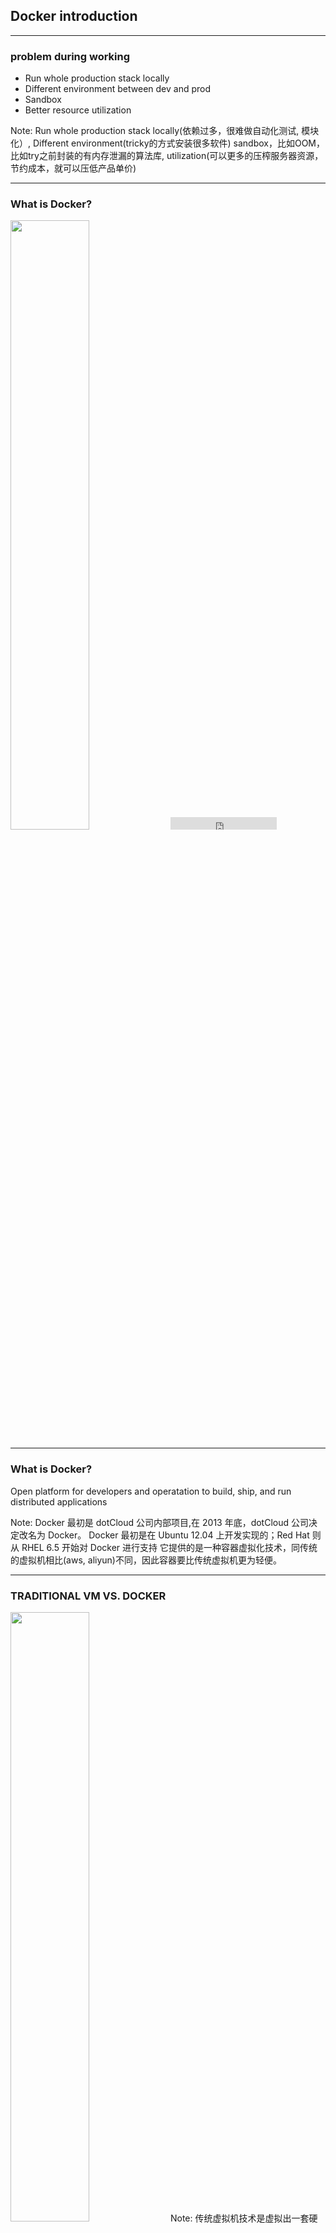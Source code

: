 ## Docker introduction


---

### problem during working

* Run whole production stack locally
* Different environment between dev and prod
* Sandbox
* Better resource utilization


Note:
Run whole production stack locally(依赖过多，很难做自动化测试, 模块化）, Different environment(tricky的方式安装很多软件)
sandbox，比如OOM，比如try之前封装的有内存泄漏的算法库, utilization(可以更多的压榨服务器资源，节约成本，就可以压低产品单价)

---

### What is Docker?

<img src="./assets/img/what_is_docker.png" width="50%">
<iframe src="https://ghbtns.com/github-btn.html?user=docker&repo=docker&type=star&count=true" frameborder="0" scrolling="0" width="170px" height="20px"></iframe>

----

### What is Docker?
Open platform for developers and operatation to build, ship, and run distributed applications

Note:
Docker 最初是 dotCloud 公司内部项目,在 2013 年底，dotCloud 公司决定改名为 Docker。
Docker 最初是在 Ubuntu 12.04 上开发实现的；Red Hat 则从 RHEL 6.5 开始对 Docker 进行支持
它提供的是一种容器虚拟化技术，同传统的虚拟机相比(aws, aliyun)不同，因此容器要比传统虚拟机更为轻便。


----

### TRADITIONAL VM VS. DOCKER
<img src="./assets/img/docker_vm.png" width="50%">
Note:
传统虚拟机技术是虚拟出一套硬件后，在其上运行一个完整操作系统，在该系统上再运行所需应用进程；而容器内的应用进程直接运行于宿主的内核，容器内没有自己的内核，而且也没有进行硬件虚拟。


----

<img src="./assets/img/architecture.svg" width="100%">

Note:
镜像（Image）和容器（Container）的关系，就像是面向对象程序设计中的类和实例一样，镜像是静态的定义，容器是镜像运行时的实体。容器可以被创建、启动、停止、删除、暂停等。

registry就是存储docker镜像的仓库，docker官方提供公有云服务，名字是docker hub，从名字就可以听出来，类似github的，其实docker的命令行操作也和git很像。有git使用经验的人很快就可以上手docker操作。当时docker hub毕竟是公有云服务，不管是速度还是安全性都不太适合企业来使用，所以我们搭建了自己的private docker registry

docker daemon现在可以运行在 linux，windows和macos上。特别值得一提的是在macos上，安装十分简单, 大家都可以玩玩。

----

### how to achieve it?

* CGroup
* Namespace
* UnionFS

Note:
很多人都觉得Docker是个新技术，其实不然，Docker除了其编程语言用go比较新外，其实它还真不是个新东西，也就是个新瓶装旧酒的东西
Control Group是Linux内核的一个功能，用来限制，控制与分离一个进程组群的资源（如CPU、内存、磁盘输入输出等）。这个项目最早是由Google的工程师在2006年发起
Namespace是Linux提供的一种内核级别环境隔离的方法。每个容器都有自己单独的命名空间，运行在其中的应用都像是在独立的操作系统中运行一样。命名空间保证了容器之间彼此互不影响。
不知道你是否还记得很早以前的Unix有一个叫chroot的系统调用（通过修改根目录把用户jail到一个特定目录下），chroot提供了一种简单的隔离模式：chroot内部的文件系统无法访问外部的内容。Linux Namespace在此基础上，提供了对UTS、IPC、mount、PID、network、User等的隔离机制。
UnionFS支持对文件系统的修改作为一次提交来一层层的叠加，同时可以将不同目录挂载到同一个虚拟文件系统下。Docker 镜像的基础。镜像可以通过分层来进行继承，基于基础镜像，可以制作各种具体的应用镜像。
docker的分层镜像技术，aufs，btrfs, devicemapper和vfs，

----

### HOW DO I USE IT?
<img src="./assets/img/docker-flow.png" width="50%">


---

### WHAT WE'VE LEARNED SO FAR?
* Container - Light weight virtualization
* Image - Immutable snapshot of a container
* Registry - Central hub for sharing images

----

### how to run containers?

```
user@host:/$ docker run -it ubuntu /bin/bash
```

```
user@host:/$ docker run -d -t mysql
```

```
user@host:/$ docker run -d -t mysql:5.6
```

----

### MANIPULATING CONTAINERS

```
user@host:/$ docker ps
```

```
CONTAINER ID  IMAGE  COMMAND      CREATED     STATUS
d2a7cd9cd8b2  ubuntu "/bin/bash"  1 mins ago  Up 1 mins
```

```
user@host:/$ docker logs d2a7cd9cd8b2
```

```
user@host:/$ docker stop d2a7cd9cd8b2
```

```
user@host:/$ docker start d2a7cd9cd8b2
```

----

### IMAGES - MANUAL CREATION

```
user@host:/$ docker run -i -t debian /bin/bash
```

```
root@container:/$ apt-get install mysql
```

```
user@host:/$ docker ps
```

```
user@host:/$ docker commit <CID> docker.megvii.com/mysql
```


----

### Registry

```
user@host:/$ docker login
```

```
user@host:/$ docker push docker.megvii.com/mysql
```

```
ysw@sweetie-home:/$ docker pull docker.megvii.com/mysql
```

----

### IMAGES - DOCKERFILES

```
FROM python:2.7
ENV PYTHONUNBUFFERED 1
ADD . /code/
WORKDIR /code
RUN pip install -r requirements.txt
CMD python manage.py server
```

----

### DOCKERFILES

```
user@host:/$ docker build -t mc-backend:v1.0.0 .
```

----

### WHAT ABOUT PORTS?

```
user@host:/$ docker run -d -p 3306:3306 mysql
```

```
"-p host_port:container_port"
```

----

### WHAT ABOUT DATA?

```
user@host:/$ docker run -d -p mysql:mysql \
    -v `pwd`/data:/var/lib/mysql\
    -t mysql

```

```
"-v host_dir:container_dir"
```

----

### EVERYONE ON THE TEAM RUNS THE SAME DATABASE, C LIBRARIES, CACHE, OPENSSL...

----

### docker compose
https://github.com/docker/compose

```
services:
  facid-frontend:
    build: .
    ports:
     - "5000:5000"
    volumes:
     - .:/code
    command: ['python', 'manage.py', 'runserver']
  redis:
    image: "redis:alpine"
  mysql:
    image: "mysql:5.6"
  ...
```


---

### ready for production?

Note:

Docker可以应用于生产环境的。但需要：
1、需要知道Docker不是包治百病。适合的业务跑docker
2、需要有成熟的管理工具和私有DockerHub
3、生产环境关心的主要是：监控、日志、变更、扩容，这些问题都需要在头脑里知道怎么解决。

---

### BUILD ONCE AND RUN ANYWHERE
<img src="./assets/img/run_anywhere.jpg" width="50%">


---

## Thanks
